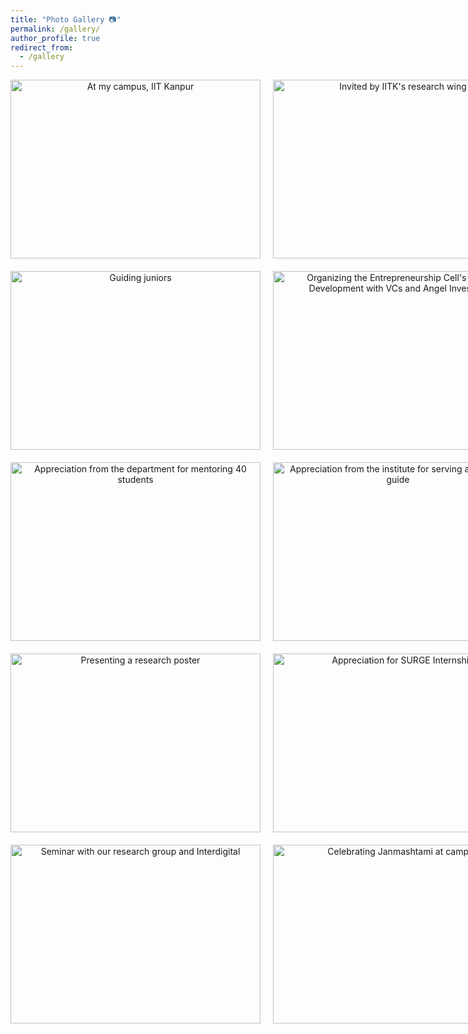 ```yaml
---
title: "Photo Gallery 📷"
permalink: /gallery/
author_profile: true
redirect_from:
  - /gallery
---
```


<div style="display: grid; grid-template-columns: repeat(2, 1fr); gap: 20px;">

  <div style="text-align: center;">
    <img src="https://mbh1234.github.io/keerthana.github.io/images/gate.png" width="400px" height="286px" alt="At my campus, IIT Kanpur">
    <br>
    <span style="font-size: 15px;">
    </span>
  </div>

  <div style="text-align: center;">
    <img src="https://mbh1234.github.io/keerthana.github.io/images/anc_invite.png" width="400px" height="286px" alt="Invited by IITK's research wing">
    <br>
    <span style="font-size: 15px;">
    </span>
  </div>

  <div style="text-align: center;">
    <img src="https://mbh1234.github.io/keerthana.github.io/images/speech.png" width="400px" height="286px" alt="Guiding juniors">
    <br>
    <span style="font-size: 15px;">
    </span>
  </div>

  <div style="text-align: center;">
    <img src="https://mbh1234.github.io/keerthana.github.io/images/ecell.png" width="400px" height="286px" alt="Organizing the Entrepreneurship Cell's Startup Development with VCs and Angel Investors">
    <br>
    <span style="font-size: 15px;">
    </span>
  </div>

  <div style="text-align: center;">
    <img src="https://mbh1234.github.io/keerthana.github.io/images/eea.png" width="400px" height="286px" alt="Appreciation from the department for mentoring 40 students">
    <br>
    <span style="font-size: 15px;">
    </span>
  </div>

  <div style="text-align: center;">
    <img src="https://mbh1234.github.io/keerthana.github.io/images/sg.png" width="400px" height="286px" alt="Appreciation from the institute for serving as a Student guide">
    <br>
    <span style="font-size: 15px;">
    </span>
  </div>

  <div style="text-align: center;">
    <img src="https://mbh1234.github.io/keerthana.github.io/images/poster.png" width="400px" height="286px" alt="Presenting a research poster">
    <br>
    <span style="font-size: 15px;">
    </span>
  </div>

  <div style="text-align: center;">
    <img src="https://mbh1234.github.io/keerthana.github.io/images/surge_cert.png" width="400px" height="286px" alt="Appreciation for SURGE Internship">
    <br>
    <span style="font-size: 15px;">
    </span>
  </div>

  <div style="text-align: center;">
    <img src="https://mbh1234.github.io/keerthana.github.io/images/interdigital.png" width="400px" height="286px" alt="Seminar with our research group and Interdigital">
    <br>
    <span style="font-size: 15px;">
    </span>
  </div>

  <div style="text-align: center;">
    <img src="https://mbh1234.github.io/keerthana.github.io/images/krishna.png" width="400px" height="286px" alt="Celebrating Janmashtami at campus">
    <br>
    <span style="font-size: 15px;">
    </span>
  </div>

</div>
